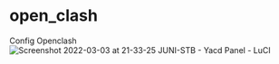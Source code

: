 # open_clash
Config Openclash
![Screenshot 2022-03-03 at 21-33-25 JUNI-STB - Yacd Panel - LuCI](https://user-images.githubusercontent.com/44921925/156586217-73d9e66f-0f24-48d4-b821-b3b04c1c59c2.png)
